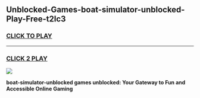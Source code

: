 
## Unblocked-Games-boat-simulator-unblocked-Play-Free-t2lc3
<h3>
<a href="https://premium76.site?title=boat-simulator-unblocked&ref=19M">CLICK TO PLAY</a></h3>
<hr>

<h3>
<a href="https://premium76.site?title=boat-simulator-unblocked&ref=19M">CLICK 2 PLAY</a>
  
</h3>

<a href="https://premium76.site?title=boat-simulator-unblocked&ref=19M"><img src="https://clearcache.store/games.png"></a>


**boat-simulator-unblocked games unblocked: Your Gateway to Fun and Accessible Online Gaming**
